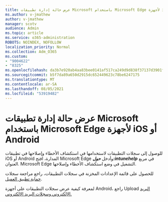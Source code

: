 ```yaml
---
title: عرض حالة إدارة تطبيقات Microsoft باستخدام Microsoft Edge لأجهزة iOS أو Android
ms.author: v-jmathew
author: v-jmathew
manager: scotv
audience: Admin
ms.topic: article
ms.service: o365-administration
ROBOTS: NOINDEX, NOFOLLOW
localization_priority: Normal
ms.collection: Adm_O365
ms.custom:
- "9004622"
- "8325"
ms.openlocfilehash: da3b7e920ab4aa83bee0141af517ca249d9d838f37137d3901f6841b98ba9aae
ms.sourcegitcommit: b5f7da89a650d2915dc652449623c78be6247175
ms.translationtype: MT
ms.contentlocale: ar-SA
ms.lasthandoff: 08/05/2021
ms.locfileid: "53919482"
---
```

# <a name="view-the-management-status-of-microsoft-apps-using-microsoft-edge-for-ios-or-android-devices"></a>عرض حالة إدارة تطبيقات Microsoft باستخدام Microsoft Edge لأجهزة iOS أو Android

للوصول إلى سجلات التطبيقات لاستخدامها في استكشاف الأخطاء وإصلاحها في تطبيقات iOS أو Android المدارة، افتح Microsoft Edge وأدخل ***حول:intunehelp*** في مربع العنوان. Microsoft Edge التشغيل في وضع استكشاف الأخطاء وإصلاحها.

للحصول على قائمة الإعدادات المخزنة في سجلات التطبيقات، راجع مراجعة سجلات [حماية تطبيق العميل](https://go.microsoft.com/fwlink/?linkid=2141401).

لمعرفة كيفية عرض سجلات التطبيقات على أجهزة Android، راجع Upload [البريد الإلكتروني وسجلات البريد الإلكتروني.](https://go.microsoft.com/fwlink/?linkid=2141408)
